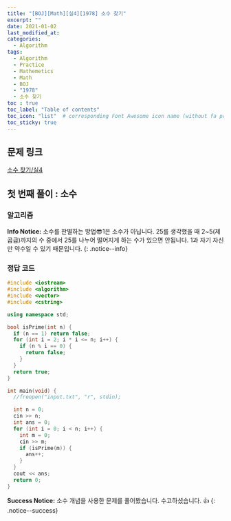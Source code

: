 ```yaml
---
title: "[BOJ][Math][실4][1978] 소수 찾기"
excerpt: ""
date: 2021-01-02
last_modified_at: 
categories:
  - Algorithm
tags:
  - Algorithm
  - Practice
  - Mathemetics
  - Math
  - BOJ
  - "1978"
  - 소수 찾기
toc : true
toc_label: "Table of contents"
toc_icon: "list"  # corresponding Font Awesome icon name (without fa prefix)
toc_sticky: true
---
```


## 문제 링크

[소수 찾기/실4](boj.kr/1978)  

## 첫 번째 풀이 : 소수

### 알고리즘

**Info Notice:**
소수를 판별하는 방법:sunglasses:1은 소수가 아닙니다. 25를 생각했을 때 2~5(제곱급)까지의 수 중에서 25를 나누어 떨어지게 하는 수가 있으면 안됩니다. 1과 자기 자신만 약수일 수 있기 때문입니다.
{: .notice--info}

### 정답 코드


```cpp
#include <iostream>
#include <algorithm>
#include <vector>
#include <cstring>

using namespace std;

bool isPrime(int n) {
  if (n == 1) return false;
  for (int i = 2; i * i <= n; i++) {
    if (n % i == 0) {
      return false;
    }
  }
  return true;
}

int main(void) {
  //freopen("input.txt", "r", stdin);

  int n = 0;
  cin >> n;
  int ans = 0;
  for (int i = 0; i < n; i++) {
    int m = 0;
    cin >> m;
    if (isPrime(m)) {
      ans++;
    }
  }
  cout << ans;
  return 0;
}
```

**Success Notice:**
소수 개념을 사용한 문제를 풀어봤습니다. 수고하셨습니다. :+1:
{: .notice--success}